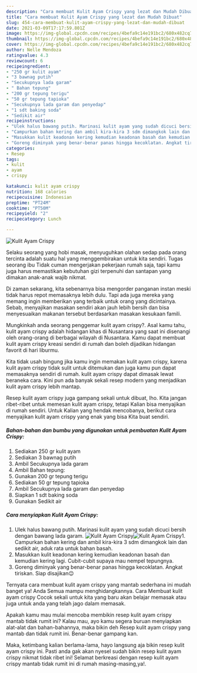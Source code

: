 ```yaml
---
description: "Cara membuat Kulit Ayam Crispy yang lezat dan Mudah Dibuat"
title: "Cara membuat Kulit Ayam Crispy yang lezat dan Mudah Dibuat"
slug: 454-cara-membuat-kulit-ayam-crispy-yang-lezat-dan-mudah-dibuat
date: 2021-03-09T17:17:59.801Z
image: https://img-global.cpcdn.com/recipes/4befa9c14e191bc2/680x482cq70/kulit-ayam-crispy-foto-resep-utama.jpg
thumbnail: https://img-global.cpcdn.com/recipes/4befa9c14e191bc2/680x482cq70/kulit-ayam-crispy-foto-resep-utama.jpg
cover: https://img-global.cpcdn.com/recipes/4befa9c14e191bc2/680x482cq70/kulit-ayam-crispy-foto-resep-utama.jpg
author: Nelle Mendoza
ratingvalue: 4.3
reviewcount: 6
recipeingredient:
- "250 gr kulit ayam"
- "3 bawnag putih"
- "Secukupnya lada garam"
- " Bahan tepung"
- "200 gr tepung terigu"
- "50 gr tepung tapioka"
- "Secukupnya lada garam dan penyedap"
- "1 sdt baking soda"
- "Sedikit air"
recipeinstructions:
- "Ulek halus bawang putih. Marinasi kulit ayam yang sudah dicuci bersih dengan bawang lada garam."
- "Campurkan bahan kering dan ambil kira-kira 3 sdm dimangkok lain dan sedikit air, aduk rata untuk bahan basah."
- "Masukkan kulit keadonan kering kemudian keadonan basah dan kemudian kering lagi. Cubit-cubit supaya mau nempel tepungnya."
- "Goreng diminyak yang benar-benar panas hingga kecoklatan. Angkat tiriskan. Siap disajikan😉"
categories:
- Resep
tags:
- kulit
- ayam
- crispy

katakunci: kulit ayam crispy 
nutrition: 168 calories
recipecuisine: Indonesian
preptime: "PT24M"
cooktime: "PT50M"
recipeyield: "2"
recipecategory: Lunch

---
```



![Kulit Ayam Crispy](https://img-global.cpcdn.com/recipes/4befa9c14e191bc2/680x482cq70/kulit-ayam-crispy-foto-resep-utama.jpg)

Selaku seorang yang hobi masak, menyuguhkan olahan sedap pada orang tercinta adalah suatu hal yang menggembirakan untuk kita sendiri. Tugas seorang ibu Tidak cuman mengerjakan pekerjaan rumah saja, tapi kamu juga harus memastikan kebutuhan gizi terpenuhi dan santapan yang dimakan anak-anak wajib nikmat.

Di zaman  sekarang, kita sebenarnya bisa mengorder panganan instan meski tidak harus repot memasaknya lebih dulu. Tapi ada juga mereka yang memang ingin memberikan yang terbaik untuk orang yang dicintainya. Sebab, menyajikan masakan sendiri akan jauh lebih bersih dan bisa menyesuaikan makanan tersebut berdasarkan masakan kesukaan famili. 



Mungkinkah anda seorang penggemar kulit ayam crispy?. Asal kamu tahu, kulit ayam crispy adalah hidangan khas di Nusantara yang saat ini disenangi oleh orang-orang di berbagai wilayah di Nusantara. Kamu dapat membuat kulit ayam crispy kreasi sendiri di rumah dan boleh dijadikan hidangan favorit di hari liburmu.

Kita tidak usah bingung jika kamu ingin memakan kulit ayam crispy, karena kulit ayam crispy tidak sulit untuk ditemukan dan juga kamu pun dapat memasaknya sendiri di rumah. kulit ayam crispy dapat dimasak lewat beraneka cara. Kini pun ada banyak sekali resep modern yang menjadikan kulit ayam crispy lebih mantap.

Resep kulit ayam crispy juga gampang sekali untuk dibuat, lho. Kita jangan ribet-ribet untuk memesan kulit ayam crispy, tetapi Kalian bisa menyajikan di rumah sendiri. Untuk Kalian yang hendak mencobanya, berikut cara menyajikan kulit ayam crispy yang enak yang bisa Kita buat sendiri.

<!--inarticleads1-->

##### Bahan-bahan dan bumbu yang digunakan untuk pembuatan Kulit Ayam Crispy:

1. Sediakan 250 gr kulit ayam
1. Sediakan 3 bawnag putih
1. Ambil Secukupnya lada garam
1. Ambil  Bahan tepung:
1. Gunakan 200 gr tepung terigu
1. Sediakan 50 gr tepung tapioka
1. Ambil Secukupnya lada garam dan penyedap
1. Siapkan 1 sdt baking soda
1. Gunakan Sedikit air




<!--inarticleads2-->

##### Cara menyiapkan Kulit Ayam Crispy:

1. Ulek halus bawang putih. Marinasi kulit ayam yang sudah dicuci bersih dengan bawang lada garam.
<img src="https://img-global.cpcdn.com/steps/4ca61f9cb70d16f5/160x128cq70/kulit-ayam-crispy-langkah-memasak-1-foto.jpg" alt="Kulit Ayam Crispy"><img src="https://img-global.cpcdn.com/steps/29ac3c024678ac34/160x128cq70/kulit-ayam-crispy-langkah-memasak-1-foto.jpg" alt="Kulit Ayam Crispy">1. Campurkan bahan kering dan ambil kira-kira 3 sdm dimangkok lain dan sedikit air, aduk rata untuk bahan basah.
1. Masukkan kulit keadonan kering kemudian keadonan basah dan kemudian kering lagi. Cubit-cubit supaya mau nempel tepungnya.
1. Goreng diminyak yang benar-benar panas hingga kecoklatan. Angkat tiriskan. Siap disajikan😉




Ternyata cara membuat kulit ayam crispy yang mantab sederhana ini mudah banget ya! Anda Semua mampu menghidangkannya. Cara Membuat kulit ayam crispy Cocok sekali untuk kita yang baru akan belajar memasak atau juga untuk anda yang telah jago dalam memasak.

Apakah kamu mau mulai mencoba membikin resep kulit ayam crispy mantab tidak rumit ini? Kalau mau, ayo kamu segera buruan menyiapkan alat-alat dan bahan-bahannya, maka bikin deh Resep kulit ayam crispy yang mantab dan tidak rumit ini. Benar-benar gampang kan. 

Maka, ketimbang kalian berlama-lama, hayo langsung aja bikin resep kulit ayam crispy ini. Pasti anda gak akan nyesel sudah bikin resep kulit ayam crispy nikmat tidak ribet ini! Selamat berkreasi dengan resep kulit ayam crispy mantab tidak rumit ini di rumah masing-masing,ya!.

